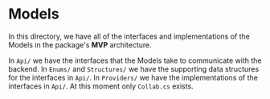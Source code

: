 # Models

In this directory, we have all of the interfaces and implementations of the Models in the package's **MVP**
architecture.

In `Api/` we have the interfaces that the Models take to communicate with the backend. In `Enums/` and `Structures/` we
have the supporting data structures for the interfaces in `Api/`. In `Providers/` we have the implementations of the
interfaces in `Api/`. At this moment only `Collab.cs` exists.
